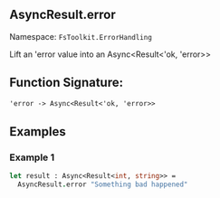 ## AsyncResult.error

Namespace: `FsToolkit.ErrorHandling`

Lift an 'error value into an Async<Result<'ok, 'error>>

## Function Signature:

```fsharp
'error -> Async<Result<'ok, 'error>>
```

## Examples

### Example 1


```fsharp
let result : Async<Result<int, string>> =
  AsyncResult.error "Something bad happened"
```

